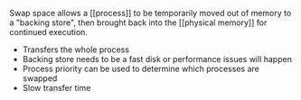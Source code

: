Swap space allows a [[process]] to be temporarily moved out of memory to a "backing store", then brought back into the [[physical memory]] for continued execution.

- Transfers the whole process
- Backing store needs to be a fast disk or performance issues will happen
- Process priority can be used to determine which processes are swapped
- Slow transfer time